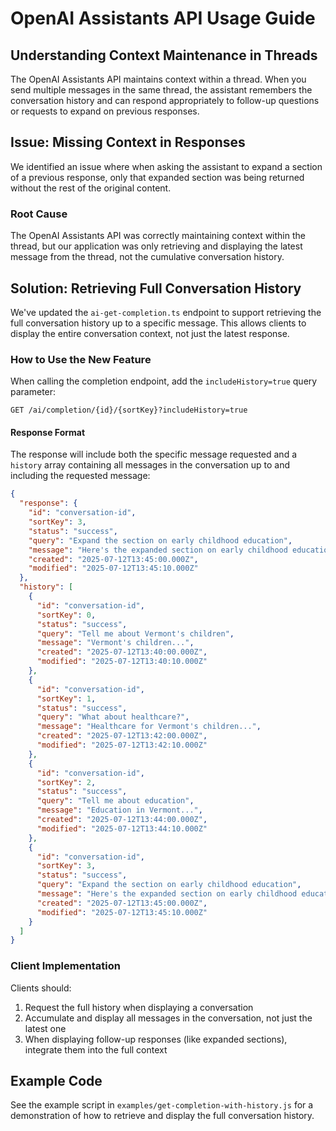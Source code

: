 # OpenAI Assistants API Usage Guide

## Understanding Context Maintenance in Threads

The OpenAI Assistants API maintains context within a thread. When you send multiple messages in the same thread, the assistant remembers the conversation history and can respond appropriately to follow-up questions or requests to expand on previous responses.

## Issue: Missing Context in Responses

We identified an issue where when asking the assistant to expand a section of a previous response, only that expanded section was being returned without the rest of the original content.

### Root Cause

The OpenAI Assistants API was correctly maintaining context within the thread, but our application was only retrieving and displaying the latest message from the thread, not the cumulative conversation history.

## Solution: Retrieving Full Conversation History

We've updated the `ai-get-completion.ts` endpoint to support retrieving the full conversation history up to a specific message. This allows clients to display the entire conversation context, not just the latest response.

### How to Use the New Feature

When calling the completion endpoint, add the `includeHistory=true` query parameter:

```
GET /ai/completion/{id}/{sortKey}?includeHistory=true
```

#### Response Format

The response will include both the specific message requested and a `history` array containing all messages in the conversation up to and including the requested message:

```json
{
  "response": {
    "id": "conversation-id",
    "sortKey": 3,
    "status": "success",
    "query": "Expand the section on early childhood education",
    "message": "Here's the expanded section on early childhood education...",
    "created": "2025-07-12T13:45:00.000Z",
    "modified": "2025-07-12T13:45:10.000Z"
  },
  "history": [
    {
      "id": "conversation-id",
      "sortKey": 0,
      "status": "success",
      "query": "Tell me about Vermont's children",
      "message": "Vermont's children...",
      "created": "2025-07-12T13:40:00.000Z",
      "modified": "2025-07-12T13:40:10.000Z"
    },
    {
      "id": "conversation-id",
      "sortKey": 1,
      "status": "success",
      "query": "What about healthcare?",
      "message": "Healthcare for Vermont's children...",
      "created": "2025-07-12T13:42:00.000Z",
      "modified": "2025-07-12T13:42:10.000Z"
    },
    {
      "id": "conversation-id",
      "sortKey": 2,
      "status": "success",
      "query": "Tell me about education",
      "message": "Education in Vermont...",
      "created": "2025-07-12T13:44:00.000Z",
      "modified": "2025-07-12T13:44:10.000Z"
    },
    {
      "id": "conversation-id",
      "sortKey": 3,
      "status": "success",
      "query": "Expand the section on early childhood education",
      "message": "Here's the expanded section on early childhood education...",
      "created": "2025-07-12T13:45:00.000Z",
      "modified": "2025-07-12T13:45:10.000Z"
    }
  ]
}
```

### Client Implementation

Clients should:

1. Request the full history when displaying a conversation
2. Accumulate and display all messages in the conversation, not just the latest one
3. When displaying follow-up responses (like expanded sections), integrate them into the full context

## Example Code

See the example script in `examples/get-completion-with-history.js` for a demonstration of how to retrieve and display the full conversation history.